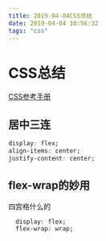 ```yaml
---
title: 2019-04-04CSS总结
date: 2019-04-04 10:56:32
tags: "css"
---
```

# CSS总结

[CSS参考手册](http://css.doyoe.com/)

## 居中三连

``` css
display: flex;
align-items: center;
justify-content: center;
```

## flex-wrap的妙用

四宫格什么的

``` css
  display: flex;
  flex-wrap: wrap;
```